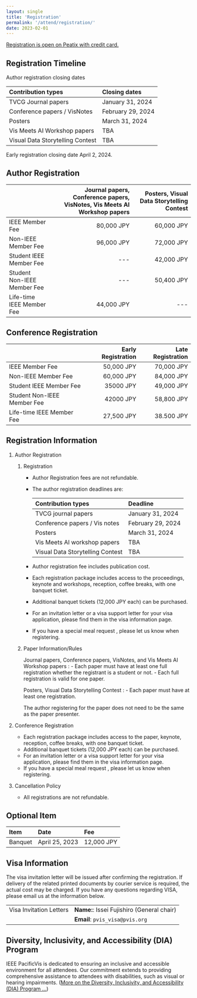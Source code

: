 ```yaml
---
layout: single
title: 'Registration'
permalink: '/attend/registration/'
date: 2023-02-01
---
```


[Registration is open on Peatix with credit card.](https://pacificvis2024.peatix.com)


## Registration Timeline

Author registration closing dates

| Contribution types | Closing dates |
| :--- | :--- |
| TVCG Journal papers | January 31, 2024 |
| Conference papers / VisNotes | February 29, 2024 |
| Posters | March 31, 2024 |
| Vis Meets AI Workshop papers | TBA |
| Visual Data Storytelling Contest | TBA |

Early registration closing date	  April 2, 2024.


<!--
# Registration Types and Fees

- IEEE member fee is applicable to members of the Visualization Society of Japan (VSJ). 

- If you are a registered attendee of PacificVis 2024, you can attend JapanVis 2024 free of charge. Please note that presenters of JapanVis2024 need to register separately for JapanVis 2024. For more information, [visit the JapanVis website](https://vsj.jp/japanvis2024/en/index.html).
-->


## Author Registration

| | Journal papers, Conference papers, VisNotes, Vis Meets AI Workshop papers | Posters, Visual Data Storytelling Contest |
| :--- | ---: | ---: |
| IEEE Member Fee | 80,000 JPY | 60,000 JPY |
| Non-IEEE Member Fee | 96,000 JPY | 72,000 JPY |
| Student IEEE Member Fee | --- | 42,000 JPY |
| Student Non-IEEE Member Fee | --- | 50,400 JPY |
| Life-time IEEE Member Fee |44,000 JPY | --- |


## Conference Registration

| | Early Registration | Late Registration |
| :--- | ---: | ---: |
| IEEE Member Fee | 50,000 JPY | 70,000 JPY |
| Non-IEEE Member Fee | 60,000 JPY | 84,000 JPY |
| Student IEEE Member Fee | 35000 JPY | 49,000 JPY |
| Student Non-IEEE Member Fee | 42000 JPY | 58,800 JPY |
| Life-time IEEE Member Fee | 27,500 JPY | 38.500 JPY |


## Registration Information

1. Author Registration
    1. Registration

        - Author Registration fees are not refundable.
        - The author registration deadlines are:

            | Contribution types | Deadline |
            | :--- | :--- |
            | TVCG journal papers | January 31, 2024 |
            | Conference papers / Vis notes | February 29, 2024 |
            | Posters | March 31, 2024 |
            | Vis Meets AI workshop papers | TBA |
            | Visual Data Storytelling Contest | TBA |

        - Author registration fee includes publication cost.

        - Each registration package includes access to the proceedings, keynote and workshops, reception, coffee breaks, with one banquet ticket.
        - Additional banquet tickets (12,000 JPY each) can be purchased.
        - For an invitation letter or a visa support letter for your visa application, please find them in the visa information page.
        - If you have a special meal request , please let us know when registering.

    1. Paper Information/Rules

        Journal papers, Conference papers, VisNotes, and Vis Meets AI Workshop papers
        :   - Each paper must have at least one full registration whether the registrant is a student or not.
            - Each full registration is valid for one paper.

        Posters, Visual Data Storytelling Contest
        :   - Each paper must have at least one registration.

        The author registering for the paper does not need to be the same as the paper presenter.

1. Conference Registration
    - Each registration package includes access to the paper, keynote, reception, coffee breaks, with one banquet ticket.
    - Additional banquet tickets (12,000 JPY each) can be purchased.
    - For an invitation letter or a visa support letter for your visa application, please find them in the visa information page.
    - If you have a special meal request , please let us know when registering.

1. Cancellation Policy
    - All registrations are not refundable.

## Optional Item

| Item | Date | Fee |
| :--- | :--- | :--- |
| Banquet | April 25, 2023 | 12,000 JPY |


## Visa Information

The visa invitation letter will be issued after confirming the registration. If delivery of the related printed documents by courier service is required, the actual cost may be charged. If you have any questions regarding VISA, please email us at the information below.

| | |
| :--- | :--- |
| Visa Invitation Letters | **Name:**: Issei Fujishiro (General chair)
| | **Email**: `pvis_visa@pvis.org` |


## Diversity, Inclusivity, and Accessibility (DIA) Program

IEEE PacificVis is dedicated to ensuring an inclusive and accessible environment for all attendees. Our commitment extends to providing comprehensive assistance to attendees with disabilities, such as visual or hearing impairments.  ([More on the Diversity, Inclusivity, and Accessibility (DIA) Program ...](/pvis2024/attend/dia/))